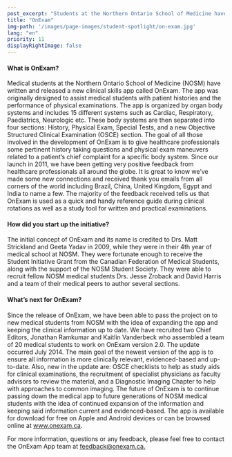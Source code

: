 ```yaml
---
post_excerpt: "Students at the Northern Ontario School of Medicine have written and released a new clinical skills app called OnExam."
title: "OnExam"
img-path: '/images/page-images/student-spotlight/on-exam.jpg'
lang: "en"
priority: 11
displayRightImage: false
---
```

#### **What is OnExam?**

Medical students at the Northern Ontario School of Medicine (NOSM) have written and released a new clinical skills app called OnExam. The app was originally designed to assist medical students with patient histories and the performance of physical examinations. The app is organized by organ body systems and includes 15 different systems such as Cardiac, Respiratory, Paediatrics, Neurologic etc. These body systems are then separated into four sections: History, Physical Exam, Special Tests, and a new Objective Structured Clinical Examination (OSCE) section. The goal of all those involved in the development of OnExam is to give healthcare professionals some pertinent history taking questions and physical exam maneuvers related to a patient’s chief complaint for a specific body system. Since our launch in 2011, we have been getting very positive feedback from healthcare professionals all around the globe. It is great to know we’ve made some new connections and received thank you emails from all corners of the world including Brazil, China, United Kingdom, Egypt and India to name a few. The majority of the feedback received tells us that OnExam is used as a quick and handy reference guide during clinical rotations as well as a study tool for written and practical examinations.

#### **How did you start up the initiative?**

The initial concept of OnExam and its name is credited to Drs. Matt Strickland and Geeta Yadav in 2009, while they were in their 4th year of medical school at NOSM. They were fortunate enough to receive the Student Initiative Grant from the Canadian Federation of Medical Students, along with the support of the NOSM Student Society. They were able to recruit fellow NOSM medical students Drs. Jesse Zroback and David Harris and a team of their medical peers to author several sections.

#### **What’s next for OnExam?**

Since the release of OnExam, we have been able to pass the project on to new medical students from NOSM with the idea of expanding the app and keeping the clinical information up to date. We have recruited two Chief Editors, Jonathan Ramkumar and Kaitlin Vanderbeck who assembled a team of 20 medical students to work on OnExam version 2.0\. The update occurred July 2014\. The main goal of the newest version of the app is to ensure all information is more clinically relevant, evidenced-based and up-to-date. Also, new in the update are: OSCE checklists to help as study aids for clinical examinations, the recruitment of specialist physicians as faculty advisors to review the material, and a Diagnostic Imaging Chapter to help with approaches to common imaging. The future of OnExam is to continue passing down the medical app to future generations of NOSM medical students with the idea of continued expansion of the information and keeping said information current and evidenced-based. The app is available for download for free on Apple and Android devices or can be browsed online at www.onexam.ca.

For more information, questions or any feedback, please feel free to contact the OnExam App team at [feedback@onexam.ca.](javascript:void(location.href='mailto:'+String.fromCharCode(102,101,101,100,98,97,99,107,64,111,110,101,120,97,109,46,99,97)))